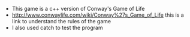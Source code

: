 - This game is a c++ version of Conway's Game of Life
- http://www.conwaylife.com/wiki/Conway%27s_Game_of_Life this is a link to understand the rules of the game
- I also used catch to test the program
